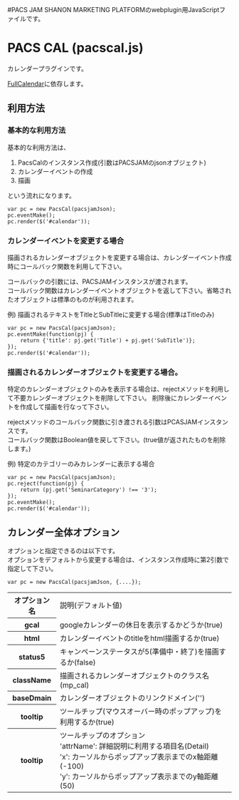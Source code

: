#PACS JAM
SHANON MARKETING PLATFORMのwebplugin用JavaScriptファイルです。

# PACS CAL (pacscal.js)
カレンダープラグインです。

[FullCalendar](http://arshaw.com/fullcalendar/)に依存します。

## 利用方法
### 基本的な利用方法
基本的な利用方法は、

1. PacsCalのインスタンス作成(引数はPACSJAMのjsonオブジェクト)
2. カレンダーイベントの作成
3. 描画

という流れになります。

    var pc = new PacsCal(pacsjamJson);
    pc.eventMake();
    pc.render($('#calendar'));

### カレンダーイベントを変更する場合
描画されるカレンダーオブジェクトを変更する場合は、カレンダーイベント作成時にコールバック関数を利用して下さい。  

コールバックの引数には、PACSJAMインスタンスが渡されます。  
コールバック関数はカレンダーイベントオブジェクトを返して下さい。省略されたオブジェクトは標準のものが利用されます。

例) 描画されるテキストをTitleとSubTitleに変更する場合(標準はTitleのみ)

    var pc = new PacsCal(pacsjamJson);
    pc.eventMake(function(pj) {
        return {'title': pj.get('Title') + pj.get('SubTitle')};
    });
    pc.render($('#calendar'));

### 描画されるカレンダーオブジェクトを変更する場合。
特定のカレンダーオブジェクトのみを表示する場合は、rejectメソッドを利用して不要カレンダーオブジェクトを削除して下さい。
削除後にカレンダーイベントを作成して描画を行なって下さい。

rejectメソッドのコールバック関数に引き渡される引数はPCASJAMインスタンスです。  
コールバック関数はBoolean値を戻して下さい。(true値が返されたものを削除します。)

例) 特定のカテゴリーのみカレンダーに表示する場合

    var pc = new PacsCal(pacsjamJson);
    pc.reject(function(pj) {
        return (pj.get('SeminarCategory') !== '3');
    });
    pc.eventMake();
    pc.render($('#calendar'));


## カレンダー全体オプション
オプションと指定できるのは以下です。  
オプションをデフォルトから変更する場合は、インスタンス作成時に第2引数で指定して下さい。

    var pc = new PacsCal(pacsjamJson, {....});

<table>
    <tr>
        <th>オプション名</th>
        <td>説明(デフォルト値)</td>
    </tr>
    <tr>
        <th>gcal</th>
        <td>googleカレンダーの休日を表示するかどうか(true)</td>
    </tr>
    <tr>
        <th>html</th>
        <td>カレンダーイベントのtitleをhtml描画するか(true)</td>
    </tr>
    <tr>
        <th>status5</th>
        <td>キャンペーンステータスが5(準備中・終了)を描画するか(false)</td>
    </tr>
    <tr>
        <th>className</th>
        <td>描画されるカレンダーオブジェクトのクラス名(mp_cal)</td>
    </tr>
    <tr>
        <th>baseDmain</th>
        <td>カレンダーオブジェクトのリンクドメイン('')</td>
    </tr>
    <tr>
        <th>tooltip</th>
        <td>ツールチップ(マウスオーバー時のポップアップ)を利用するか(true)</td>
    </tr>
    <tr>
        <th>tooltip</th>
        <td>ツールチップのオプション<br />
        'attrName': 詳細説明に利用する項目名(Detail)<br />
        'x': カーソルからポップアップ表示までのx軸距離(-100)<br />
        'y': カーソルからポップアップ表示までのy軸距離(50)
        </td>
    </tr>
</table>
